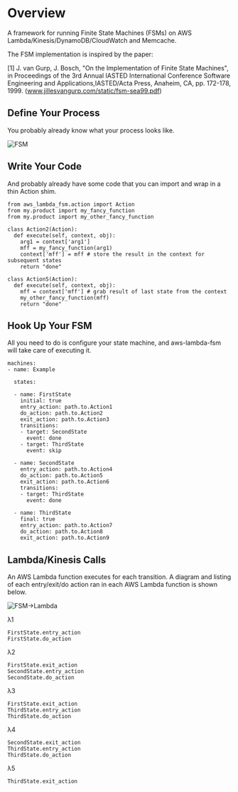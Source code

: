 # Overview

A framework for running Finite State Machines (FSMs) on AWS Lambda/Kinesis/DynamoDB/CloudWatch and Memcache. 

The FSM implementation is inspired by the paper:

[1] J. van Gurp, J. Bosch, "On the Implementation of Finite State Machines", in Proceedings of the 3rd Annual IASTED
    International Conference Software Engineering and Applications,IASTED/Acta Press, Anaheim, CA, pp. 172-178, 1999.
    (www.jillesvangurp.com/static/fsm-sea99.pdf)

## Define Your Process

You probably already know what your process looks like.

![FSM](https://chart.googleapis.com/chart?cht=gv&chl=digraph+G+%7B%0Alabel%3D%22overview%22%0Alabelloc%3D%22t%22%0A%22__start__%22+%5Blabel%3D%22start%22%2Cshape%3Dcircle%2Cstyle%3Dfilled%2Cfillcolor%3Dblack%2Cfontcolor%3Dwhite%2Cfontsize%3D9%5D%3B%0A%22__end__%22+%5Blabel%3D%22end%22%2Cshape%3Ddoublecircle%2Cstyle%3Dfilled%2Cfillcolor%3Dblack%2Cfontcolor%3Dwhite%2Cfontsize%3D9%5D%3B%0A%22FirstState%22+%5Bshape%3DMrecord%2Clabel%3D%22%7BFirstState%7Centry%2F+Action1%5Cldo%2F+Action2%5Clexit%2F+Action3%7D%22%5D%3B%0A%22__start__%22+-%3E+%22FirstState%22%0A%22FirstState%22+-%3E+%22SecondState%22+%5Blabel%3D%22done%22%5D%3B%0A%22FirstState%22+-%3E+%22ThirdState%22+%5Blabel%3D%22skip%22%5D%3B%0A%22SecondState%22+%5Bshape%3DMrecord%2Clabel%3D%22%7BSecondState%7Centry%2F+Action4%5Cldo%2F+Action5%5Clexit%2F+Action6%7D%22%5D%3B%0A%22SecondState%22+-%3E+%22ThirdState%22+%5Blabel%3D%22done%22%5D%3B%0A%22ThirdState%22+%5Bshape%3DMrecord%2Clabel%3D%22%7BThirdState%7Centry%2F+Action7%5Cldo%2F+Action8%5Clexit%2F+Action9%7D%22%5D%3B%0A%22ThirdState%22+-%3E+%22__end__%22%0A%7D)

## Write Your Code

And probably already have some code that you can import and wrap in a thin Action shim.

    from aws_lambda_fsm.action import Action
    from my.product import my_fancy_function
    from my.product import my_other_fancy_function

    class Action2(Action):
      def execute(self, context, obj):
        arg1 = context['arg1']
        mff = my_fancy_function(arg1)
        context['mff'] = mff # store the result in the context for subsequent states
        return "done"
        
    class Action5(Action):
      def execute(self, context, obj):
        mff = context['mff'] # grab result of last state from the context
        my_other_fancy_function(mff)
        return "done"

## Hook Up Your FSM

All you need to do is configure your state machine, and aws-lambda-fsm will take care of executing it.

    machines:
    - name: Example
    
      states:
    
      - name: FirstState
        initial: true
        entry_action: path.to.Action1
        do_action: path.to.Action2
        exit_action: path.to.Action3
        transitions:
        - target: SecondState
          event: done
        - target: ThirdState
          event: skip
    
      - name: SecondState
        entry_action: path.to.Action4
        do_action: path.to.Action5
        exit_action: path.to.Action6
        transitions:
        - target: ThirdState
          event: done
    
      - name: ThirdState
        final: true
        entry_action: path.to.Action7
        do_action: path.to.Action8
        exit_action: path.to.Action9
        
## Lambda/Kinesis Calls

An AWS Lambda function executes for each transition. A diagram and listing of each entry/exit/do action ran in each AWS Lambda function is shown below.

![FSM->Lambda](https://chart.googleapis.com/chart?cht=gv&chl=digraph+G+%7B%0Alabel%3D%22overview%22%0Alabelloc%3D%22t%22%0A%22__start__%22+%5Blabel%3D%22start%22%2Cshape%3Dcircle%2Cstyle%3Dfilled%2Cfillcolor%3Dblack%2Cfontcolor%3Dwhite%2Cfontsize%3D9%5D%3B%0A%22FirstState%22+%5Bshape%3DMrecord%2Clabel%3D%22%7BFirstState%7Centry%2F+Action1%5Cldo%2F+Action2%5Clexit%2F+Action3%7D%22%5D%3B%0A%22__start__%22+-%3E+%22FirstState%22+%5Blabel%3D%22%28%CE%BB1%29+%22%5D%0A%22FirstState%22+-%3E+%22SecondState%22+%5Blabel%3D%22%28%CE%BB2%29+done%22%5D%3B%0A%22FirstState%22+-%3E+%22ThirdState%22+%5Blabel%3D%22%28%CE%BB3%29+skip%22%5D%3B%0A%22SecondState%22+%5Bshape%3DMrecord%2Clabel%3D%22%7BSecondState%7Centry%2F+Action4%5Cldo%2F+Action5%5Clexit%2F+Action6%7D%22%5D%3B%0A%22SecondState%22+-%3E+%22ThirdState%22+%5Blabel%3D%22%28%CE%BB4%29+done%22%5D%3B%0A%22ThirdState%22+%5Bshape%3DMrecord%2Clabel%3D%22%7BThirdState%7Centry%2F+Action7%5Cldo%2F+Action8%5Clexit%2F+Action9%7D%22%5D%3B%0A%22ThirdState%22+-%3E+%22__end__%22+%5Blabel%3D%22%28%CE%BB5%29+%22%5D%0A%22__end__%22+%5Blabel%3D%22end%22%2Cshape%3Ddoublecircle%2Cstyle%3Dfilled%2Cfillcolor%3Dblack%2Cfontcolor%3Dwhite%2Cfontsize%3D9%5D%3B%0A%7D)

λ1

    FirstState.entry_action
    FirstState.do_action
 
λ2

    FirstState.exit_action
    SecondState.entry_action 
    SecondState.do_action
    
λ3

    FirstState.exit_action
    ThirdState.entry_action 
    ThirdState.do_action
  
λ4

    SecondState.exit_action
    ThirdState.entry_action 
    ThirdState.do_action
 
λ5

    ThirdState.exit_action
 
